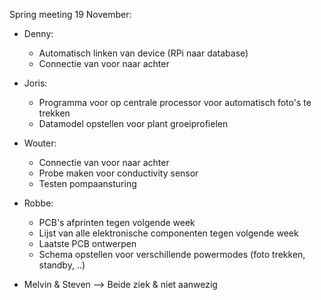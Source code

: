 Spring meeting 19 November:

* Denny:
  * Automatisch linken van device (RPi naar database)
  * Connectie van voor naar achter
* Joris:
  * Programma voor op centrale processor voor automatisch foto's te trekken
  * Datamodel opstellen voor plant groeiprofielen
* Wouter: 
  * Connectie van voor naar achter
  * Probe maken voor conductivity sensor
  * Testen pompaansturing
* Robbe: 
  * PCB's afprinten tegen volgende week
  * Lijst van alle elektronische componenten tegen volgende week
  * Laatste PCB ontwerpen
  * Schema opstellen voor verschillende powermodes (foto trekken, standby, ..)
  
* Melvin & Steven --> Beide ziek & niet aanwezig
